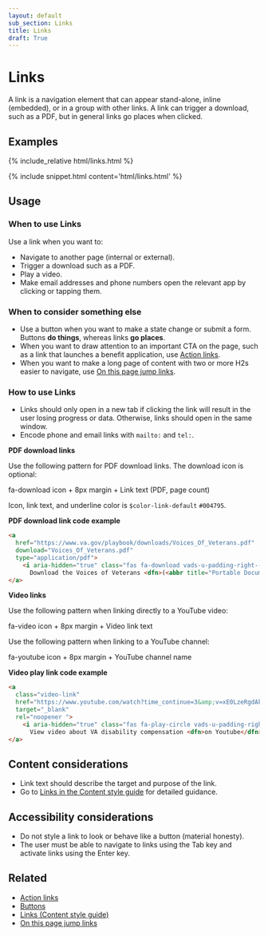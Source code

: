 ```yaml
---
layout: default
sub_section: Links
title: Links
draft: True
---
```


# Links

<div class="va-introtext" markdown="1">
A link is a navigation element that can appear stand-alone, inline (embedded), or in a group with other links. A link can trigger a download, such as a PDF, but in general links go places when clicked.
</div>

## Examples
<div class="site-showcase">
  {% include_relative html/links.html %}
</div>

{% include snippet.html content='html/links.html' %}

## Usage

### When to use Links

Use a link when you want to:

- Navigate to another page (internal or external).
- Trigger a download such as a PDF.
- Play a video.
- Make email addresses and phone numbers open the relevant app by clicking or tapping them.

### When to consider something else

- Use a button when you want to make a state change or submit a form. Buttons **do things**, whereas links **go places**.
- When you want to draw attention to an important CTA on the page, such as a link that launches a benefit application, use [Action links](https://design.va.gov/experimental-design/action_links).
- When you want to make a long page of content with two or more H2s easier to navigate, use [On this page jump links](https://design.va.gov/components/on-this-page-jump-links).

### How to use Links

- Links should only open in a new tab if clicking the link will result in the user losing progress or data. Otherwise, links should open in the same window.
- Encode phone and email links with `mailto:` and `tel:`.

**PDF download links**

Use the following pattern for PDF download links. The download icon is optional:

fa-download icon + 8px margin + Link text (PDF, page count)

<!--![PDF download pattern]({{site.baseurl}}/images/PDF-download-link.png) 

For PDFs that have been translated into a language other than English, use:

fa-download icon + 8px margin + Link text (language abbreviation)(PDF, page count)

![translated PDF download pattern]({{site.baseurl}}/images/Download-link-spanish-v2.png) -->

Icon, link text, and underline color is `$color-link-default` `#004795`.

**PDF download link code example**

```HTML
<a 
  href="https://www.va.gov/playbook/downloads/Voices_Of_Veterans.pdf" 
  download="Voices_Of_Veterans.pdf" 
  type="application/pdf">
    <i aria-hidden="true" class="fas fa-download vads-u-padding-right--1" role="img"></i>
      Download the Voices of Veterans <dfn>(<abbr title="Portable Document Format">PDF</abbr>, 5pages)</dfn>
</a>
```

**Video links**

Use the following pattern when linking directly to a YouTube video:

fa-video icon + 8px margin + Video link text

Use the following pattern when linking to a YouTube channel:

fa-youtube icon + 8px margin + YouTube channel name

**Video play link code example**

```HTML
<a 
  class="video-link" 
  href="https://www.youtube.com/watch?time_continue=3&amp;v=xE0LzeRgdAk" 
  target="_blank" 
  rel="noopener ">
    <i aria-hidden="true" class="fas fa-play-circle vads-u-padding-right--1" role="img"></i>
      View video about VA disability compensation <dfn>on Youtube</dfn>
</a> 
```

## Content considerations

- Link text should describe the target and purpose of the link.
- Go to [Links in the Content style guide](https://design.va.gov/content-style-guide/links) for detailed guidance. 

## Accessibility considerations

- Do not style a link to look or behave like a button (material honesty).
- The user must be able to navigate to links using the Tab key and activate links using the Enter key.

## Related 

- [Action links](https://design.va.gov/experimental-design/action_links)
- [Buttons](https://design.va.gov/components/buttons)
- [Links (Content style guide)](https://design.va.gov/content-style-guide/links)
- [On this page jump links](https://design.va.gov/components/on-this-page-jump-links)
